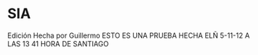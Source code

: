 SIA
===
Edición Hecha por Guillermo
ESTO ES UNA PRUEBA HECHA ELÑ 5-11-12 A LAS 13 41 HORA DE SANTIAGO